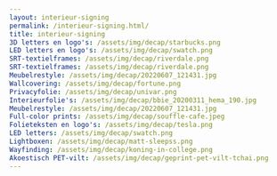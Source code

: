 ```yaml
---
layout: interieur-signing
permalink: /interieur-signing.html/
title: interieur-signing
3D letters en logo's: /assets/img/decap/starbucks.png
LED letters en logo's: /assets/img/decap/swatch.png
SRT-textielframes: /assets/img/decap/riverdale.png
SRT-textielframes: /assets/img/decap/riverdale.png
Meubelrestyle: /assets/img/decap/20220607_121431.jpg
Wallcovering: /assets/img/decap/fortune.png
Privacyfolie: /assets/img/decap/univar.png
Interieurfolie's: /assets/img/decap/bbie_20200311_hema_190.jpg
Meubelrestyle: /assets/img/decap/20220607_121431.jpg
Full-color prints: /assets/img/decap/souffle-cafe.jpeg
Folieteksten en logo's: /assets/img/decap/tesla.png
LED letters: /assets/img/decap/swatch.png
Lightboxen: /assets/img/decap/matt-sleepss.png
Wayfinding: /assets/img/decap/koning-in-college.png
Akoestisch PET-vilt: /assets/img/decap/geprint-pet-vilt-tchai.png
---
```

